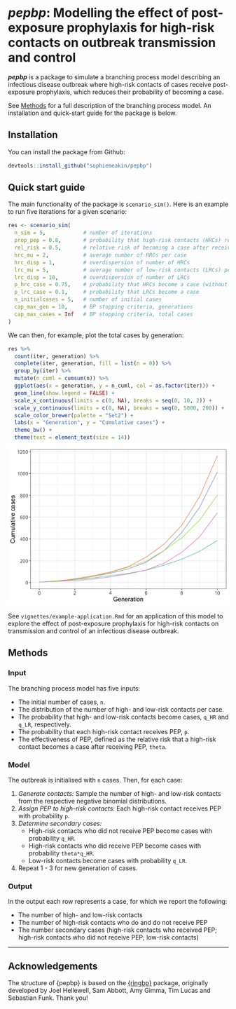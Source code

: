 # *pepbp*: Modelling the effect of post-exposure prophylaxis for high-risk contacts on outbreak transmission and control

***pepbp*** is a package to simulate a branching process model
describing an infectious disease outbreak where high-risk contacts of
cases receive post-exposure prophylaxis, which reduces their probability
of becoming a case.

See
[Methods](https://github.com/sophiemeakin/pepbp?tab=readme-ov-file#methods)
for a full description of the branching process model. An installation
and quick-start guide for the package is below.

## Installation

You can install the package from Github:

``` r
devtools::install_github("sophiemeakin/pepbp")
```

## Quick start guide

The main functionality of the package is `scenario_sim()`. Here is an
example to run five iterations for a given scenario:

``` r
res <- scenario_sim(
  n_sim = 5,            # number of iterations
  prop_pep = 0.8,       # probability that high-risk contacts (HRCs) receive PEP
  rel_risk = 0.5,       # relative risk of becoming a case after receiving PEP
  hrc_mu = 2,           # average number of HRCs per case
  hrc_disp = 1,         # overdispersion of number of HRCs
  lrc_mu = 5,           # average number of low-risk contacts (LRCs) per case
  lrc_disp = 10,        # overdispersion of number of LRCs
  p_hrc_case = 0.75,    # probability that HRCs become a case (without PEP)
  p_lrc_case = 0.1,     # probability that LRCs become a case
  n_initialcases = 5,   # number of initial cases
  cap_max_gen = 10,     # BP stopping criteria, generations
  cap_max_cases = Inf   # BP stopping criteria, total cases
)
```

We can then, for example, plot the total cases by generation:

``` r
res %>%
  count(iter, generation) %>%
  complete(iter, generation, fill = list(n = 0)) %>%
  group_by(iter) %>%
  mutate(n_cuml = cumsum(n)) %>%
  ggplot(aes(x = generation, y = n_cuml, col = as.factor(iter))) +
  geom_line(show.legend = FALSE) +
  scale_x_continuous(limits = c(0, NA), breaks = seq(0, 10, 2)) +
  scale_y_continuous(limits = c(0, NA), breaks = seq(0, 5000, 200)) +
  scale_color_brewer(palette = "Set2") +
  labs(x = "Generation", y = "Cumulative cases") +
  theme_bw() +
  theme(text = element_text(size = 14))
```

![](man/figures/README-unnamed-chunk-3-1.png)

See `vignettes/example-application.Rmd` for an application of this model
to explore the effect of post-exposure prophylaxis for high-risk
contacts on transmission and control of an infectious disease outbreak.

## Methods

### Input

The branching process model has five inputs:

-   The initial number of cases, `n`.
-   The distribution of the number of high- and low-risk contacts per
    case.
-   The probability that high- and low-risk contacts become cases,
    `q_HR` and `q_LR`, respectively.
-   The probability that each high-risk contact receives PEP, `p`.
-   The effectiveness of PEP, defined as the relative risk that a
    high-risk contact becomes a case after receiving PEP, `theta`.

### Model

The outbreak is initialised with `n` cases. Then, for each case:

1.  *Generate contacts:* Sample the number of high- and low-risk
    contacts from the respective negative binomial distributions.
2.  *Assign PEP to high-risk contacts:* Each high-risk contact receives
    PEP with probability `p`.
3.  *Determine secondary cases:*
    -   High-risk contacts who did not receive PEP become cases with
        probability `q_HR`.
    -   High-risk contacts who did receive PEP become cases with
        probability `theta*q_HR`.
    -   Low-risk contacts become cases with probability `q_LR`.
4.  Repeat 1 - 3 for new generation of cases.

### Output

In the output each row represents a case, for which we report the
following:

-   The number of high- and low-risk contacts
-   The number of high-risk contacts who do and do not receive PEP
-   The number secondary cases (high-risk contacts who received PEP;
    high-risk contacts who did not receive PEP; low-risk contacts)

------------------------------------------------------------------------

## Acknowledgements

The structure of {pepbp} is based on the
[{ringbp}](https://epiforecasts.io/ringbp/index.html) package,
originally developed by Joel Hellewell, Sam Abbott, Amy Gimma, Tim Lucas
and Sebastian Funk. Thank you!
